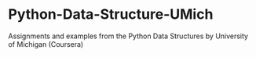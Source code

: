# Python-Data-Structure-UMich
Assignments and examples from the Python Data Structures by University of Michigan (Coursera)
